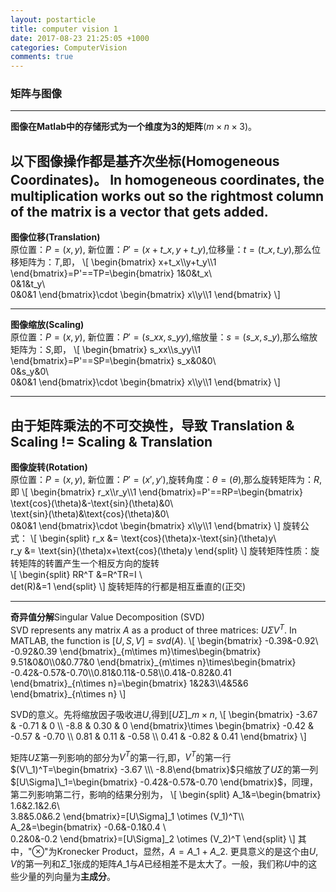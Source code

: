 ```yaml
---
layout: postarticle
title: computer vision 1
date: 2017-08-23 21:25:05 +1000
categories: ComputerVision
comments: true
---   
```


### 矩阵与图像      
---  
 **图像在Matlab中的存储形式为一个维度为3的矩阵**($m\times n\times 3$)。  
 
 以下图像操作都是基齐次坐标(Homogeneous	Coordinates)。 In homogeneous coordinates, the multiplication works out so the rightmost column of the matrix is a vector that gets added.  
--- 

**图像位移(Translation)**  
原位置：$P=(x,y)$, 新位置：$P'=(x+t\_x,y+t\_y)$,位移量：$t=(t\_x,t\_y)$,那么位移矩阵为：$T$,即，
\\[
\begin{bmatrix}
x+t\_x\\\y+t\_y\\\1
\end{bmatrix}=P'==TP=\begin{bmatrix}
1&0&t\_x\\\
0&1&t\_y\\\
0&0&1
\end{bmatrix}\cdot \begin{bmatrix}
x\\\y\\\1
\end{bmatrix}
\\]

---  

**图像缩放(Scaling)**  
原位置：$P=(x,y)$, 新位置：$P'=(s\_x x,s\_y y)$,缩放量：$s=(s\_x,s\_y)$,那么缩放矩阵为：$S$,即，
\\[
\begin{bmatrix}
s\_xx\\\s\_yy\\\1
\end{bmatrix}=P'==SP=\begin{bmatrix}
s\_x&0&0\\\
0&s\_y&0\\\
0&0&1
\end{bmatrix}\cdot \begin{bmatrix}
x\\\y\\\1
\end{bmatrix}
\\]

---    
**由于矩阵乘法的不可交换性，导致 Translation & Scaling != Scaling & Translation**  
---  
  
**图像旋转(Rotation)**  
原位置：$P=(x,y)$, 新位置：$P'=(x',y')$,旋转角度：$\theta=(\theta)$,那么旋转矩阵为：$R$,即
\\[
\begin{bmatrix}
r\_x\\\r\_y\\\1
\end{bmatrix}=P'==RP=\begin{bmatrix}
\text{cos}(\theta)&-\text{sin}(\theta)&0\\\
\text{sin}(\theta)&\text{cos}(\theta)&0\\\
0&0&1
\end{bmatrix}\cdot \begin{bmatrix}
x\\\y\\\1
\end{bmatrix}
\\]
旋转公式：
\\[
\begin{split}
r\_x &= \text{cos}(\theta)x-\text{sin}(\theta)y\\\
r\_y &= \text{sin}(\theta)x+\text{cos}(\theta)y
\end{split}
\\]
旋转矩阵性质：旋转矩阵的转置产生一个相反方向的旋转  
\\[
\begin{split}
RR^T &=R^TR=I \\\
det(R)&=1
\end{split}
\\]
旋转矩阵的行都是相互垂直的(正交)

---

**奇异值分解**Singular Value Decomposition (SVD)  
SVD represents any matrix $A$ as a product of three matrices: $U\Sigma V^T$. In MATLAB, the function is $[U,S,V]=svd(A)$.
\\[
\begin{bmatrix}
-0.39&-0.92\\\
-0.92&0.39
\end{bmatrix}\_{m\times m}\times\begin{bmatrix}
9.51&0&0\\\0&0.77&0
\end{bmatrix}\_{m\times n}\times\begin{bmatrix}
-0.42&-0.57&-0.70\\\0.81&0.11&-0.58\\\0.41&-0.82&0.41
\end{bmatrix}\_{n\times n}=\begin{bmatrix}
1&2&3\\\4&5&6
\end{bmatrix}\_{n\times n}
\\]

SVD的意义。先将缩放因子吸收进$U$,得到$[U\Sigma]\_{m\times n}$,
\\[
\begin{bmatrix}
-3.67 & -0.71 & 0 \\\ -8.8 & 0.30 & 0
\end{bmatrix}\times \begin{bmatrix}
-0.42 & -0.57 & -0.70 \\\ 0.81 & 0.11 & -0.58 \\\ 0.41 & -0.82 & 0.41
\end{bmatrix}
\\]

矩阵$U\Sigma$第一列影响的部分为$V^T$的第一行,即，$V^T$的第一行$(V\_1)^T=\begin{bmatrix} -3.67 \\\ -8.8\end{bmatrix}$只缩放了$U\Sigma$的第一列$[U\Sigma]\_1=\begin{bmatrix}
	-0.42&-0.57&-0.70
	\end{bmatrix}$，同理，第二列影响第二行，影响的结果分别为，
\\[
\begin{split}
A\_1&=\begin{bmatrix}
1.6&2.1&2.6\\\
3.8&5.0&6.2
\end{bmatrix}=[U\Sigma]\_1 \otimes (V\_1)^T\\\	
A_2&=\begin{bmatrix}
-0.6&-0.1&0.4 \\\
0.2&0&-0.2
\end{bmatrix}=[U\Sigma]\_2 \otimes (V\_2)^T
\end{split}
\\]
其中，"$\otimes$"为Kronecker Product，显然，$A=A\_1+A\_2$. 更具意义的是这个由$U,V$的第一列和$\Sigma\_1$张成的矩阵$A\_1$与$A$已经相差不是太大了。一般，我们称$U$中的这些少量的列向量为**主成分**。





